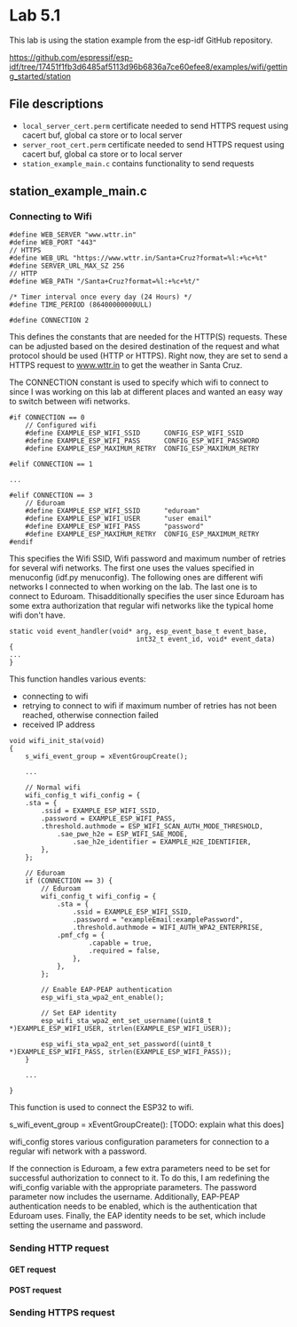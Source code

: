 # Lab 5.1

This lab is using the station example from the esp-idf GitHub repository.

https://github.com/espressif/esp-idf/tree/17451f1fb3d6485af5113d96b6836a7ce60efee8/examples/wifi/getting_started/station

## File descriptions

* ```local_server_cert.perm``` certificate needed to send HTTPS request using cacert buf, global ca store or to local server
* ```server_root_cert.perm``` certificate needed to send HTTPS request using cacert buf, global ca store or to local server
* ```station_example_main.c``` contains functionality to send requests

## station_example_main.c

### Connecting to Wifi
```
#define WEB_SERVER "www.wttr.in"
#define WEB_PORT "443"
// HTTPS
#define WEB_URL "https://www.wttr.in/Santa+Cruz?format=%l:+%c+%t"
#define SERVER_URL_MAX_SZ 256
// HTTP
#define WEB_PATH "/Santa+Cruz?format=%l:+%c+%t/"

/* Timer interval once every day (24 Hours) */
#define TIME_PERIOD (86400000000ULL)

#define CONNECTION 2
```
This defines the constants that are needed for the HTTP(S) requests. These can be adjusted based on the desired destination of the request and what protocol should be used (HTTP or HTTPS). Right now, they are set to send a HTTPS request to www.wttr.in to get the weather in Santa Cruz.

The CONNECTION constant is used to specify which wifi to connect to since I was working on this lab at different places and wanted an easy way to switch between wifi networks.

```
#if CONNECTION == 0
    // Configured wifi
    #define EXAMPLE_ESP_WIFI_SSID      CONFIG_ESP_WIFI_SSID
    #define EXAMPLE_ESP_WIFI_PASS      CONFIG_ESP_WIFI_PASSWORD
    #define EXAMPLE_ESP_MAXIMUM_RETRY  CONFIG_ESP_MAXIMUM_RETRY

#elif CONNECTION == 1

...

#elif CONNECTION == 3
    // Eduroam
    #define EXAMPLE_ESP_WIFI_SSID      "eduroam"
    #define EXAMPLE_ESP_WIFI_USER      "user email"
    #define EXAMPLE_ESP_WIFI_PASS      "password"
    #define EXAMPLE_ESP_MAXIMUM_RETRY  CONFIG_ESP_MAXIMUM_RETRY
#endif
```
This specifies the Wifi SSID, Wifi password and maximum number of retries for several wifi networks. The first one uses the values specified in menuconfig (idf.py menuconfig). The following ones are different wifi networks I connected to when working on the lab. The last one is to connect to Eduroam. Thisadditionally specifies the user since Eduroam has some extra authorization that regular wifi networks like the typical home wifi don't have.

```
static void event_handler(void* arg, esp_event_base_t event_base,
                                int32_t event_id, void* event_data)
{
...
}
```
This function handles various events:
- connecting to wifi
- retrying to connect to wifi if maximum number of retries has not been reached, otherwise connection failed
- received IP address

```
void wifi_init_sta(void)
{
    s_wifi_event_group = xEventGroupCreate();

    ...
    
    // Normal wifi
    wifi_config_t wifi_config = {
	.sta = {
		.ssid = EXAMPLE_ESP_WIFI_SSID,
		.password = EXAMPLE_ESP_WIFI_PASS,
		.threshold.authmode = ESP_WIFI_SCAN_AUTH_MODE_THRESHOLD,
           	.sae_pwe_h2e = ESP_WIFI_SAE_MODE,
            	.sae_h2e_identifier = EXAMPLE_H2E_IDENTIFIER,
        },
    };
    
    // Eduroam 
    if (CONNECTION == 3) {
    	// Eduroam
	    wifi_config_t wifi_config = {
            .sta = {
            	.ssid = EXAMPLE_ESP_WIFI_SSID,
            	.password = "exampleEmail:examplePassword",
            	.threshold.authmode = WIFI_AUTH_WPA2_ENTERPRISE,
	    	.pmf_cfg = {
                    .capable = true,
                    .required = false,
            	},
            },
    	};

    	// Enable EAP-PEAP authentication
    	esp_wifi_sta_wpa2_ent_enable();

    	// Set EAP identity
    	esp_wifi_sta_wpa2_ent_set_username((uint8_t *)EXAMPLE_ESP_WIFI_USER, strlen(EXAMPLE_ESP_WIFI_USER));

    	esp_wifi_sta_wpa2_ent_set_password((uint8_t *)EXAMPLE_ESP_WIFI_PASS, strlen(EXAMPLE_ESP_WIFI_PASS));
    }

    ...
    
}
```
This function is used to connect the ESP32 to wifi.

s_wifi_event_group = xEventGroupCreate(): [TODO: explain what this does]

wifi_config stores various configuration parameters for connection to a regular wifi network with a password. 

If the connection is Eduroam, a few extra parameters need to be set for successful authorization to connect to it. To do this, I am redefining the wifi_config variable with the appropriate parameters. The password parameter now includes the username. Additionally, EAP-PEAP authentication needs to be enabled, which is the authentication that Eduroam uses. Finally, the EAP identity needs to be set, which include setting the username and password.

### Sending HTTP request

#### GET request

#### POST request

### Sending HTTPS request

